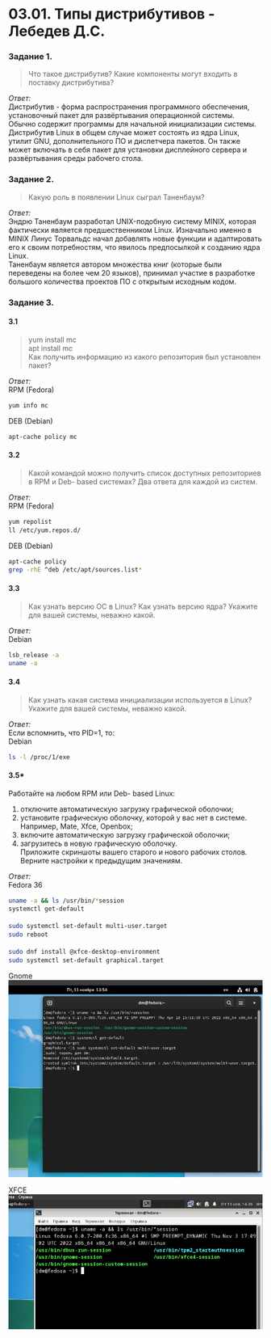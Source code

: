 # 03.01. Типы дистрибутивов - Лебедев Д.С.
### Задание 1.
>Что такое дистрибутив? Какие компоненты могут входить в поставку дистрибутива?

*Ответ:*  
Дистрибутив - форма распространения программного обеспечения, установочный пакет для развёртывания операционной системы. Обычно содержит программы для начальной инициализации системы.  
Дистрибутив Linux в общем случае может состоять из ядра Linux, утилит GNU, дополнительного ПО и диспетчера пакетов. Он также может включать в себя пакет для установки дисплейного сервера и развёртывания среды рабочего стола.

### Задание 2.
>Какую роль в появлении Linux сыграл Таненбаум?

*Ответ:*  
Эндрю Таненбаум разработал UNIX-подобную систему MINIX, которая фактически является предшественником Linux. Изначально именно в MINIX Линус Торвальдс начал добавлять новые функции и адаптировать его к своим потребностям, что явилось предпосылкой к созданию ядра Linux.  
Таненбаум является автором множества книг (которые были переведены на более чем 20 языков), принимал участие в разработке большого количества проектов ПО с открытым исходным кодом.

### Задание 3.
#### 3.1
>yum install mc  
>apt install mc  
>Как получить информацию из какого репозитория был установлен пакет?

*Ответ:*  
RPM (Fedora)
```bash
yum info mc
```

DEB (Debian)
```bash
apt-cache policy mc
```

#### 3.2
>Какой командой можно получить список доступных репозиториев в RPM и Deb- based системах? Два ответа для каждой из систем.

*Ответ:*  
RPM (Fedora)
```bash
yum repolist
ll /etc/yum.repos.d/
```

DEB (Debian)
```bash
apt-cache policy
grep -rhE ^deb /etc/apt/sources.list*
```


#### 3.3
>Как узнать версию ОС в Linux? Как узнать версию ядра? Укажите для вашей системы, неважно какой.

*Ответ:*  
Debian
```bash
lsb_release -a
uname -a
```

#### 3.4
>Как узнать какая система инициализации используется в Linux? Укажите для вашей системы, неважно какой.

*Ответ:*  
Если вспомнить, что PID=1, то:  
Debian
```bash
ls -l /proc/1/exe
```

#### 3.5*
Работайте на любом RPM или Deb- based Linux:
1. отключите автоматическую загрузку графической оболочки;
2. установите графическую оболочку, которой у вас нет в системе. Например, Mate, Xfce, Openbox;
3. включите автоматическую загрузку графической оболочки;
4. загрузитесь в новую графическую оболочку.  
Приложите скриншоты вашего старого и нового рабочих столов.  
Верните настройки к предыдущим значениям.

*Ответ:*  
Fedora 36
```bash
uname -a && ls /usr/bin/*session
systemctl get-default

sudo systemctl set-default multi-user.target
sudo reboot

sudo dnf install @xfce-desktop-environment
sudo systemctl set-default graphical.target
```

Gnome  
![](_attachments/03.01-3.5-1.png)

XFCE  
![](_attachments/03.01-3.5-2.png)